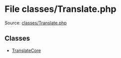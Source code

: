 File classes/Translate.php
=========

Source: [classes/Translate.php](https://github.com/PrestaShop/PrestaShop/blob/1.5.6.3/classes/Translate.php)


Classes
-------

* [TranslateCore](class.TranslateCore.md)

